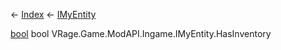 ← [Index](Api-Index) ← [IMyEntity](VRage.Game.ModAPI.Ingame.IMyEntity)

[bool](System.Boolean) bool VRage.Game.ModAPI.Ingame.IMyEntity.HasInventory